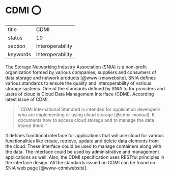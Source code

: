 # CDMI :o:


|          |                  |
| -------- | ---------------- |
| title    | CDMI             | 
| status   | 10               |
| section  | Interoperability |
| keywords | Interoperability |



The Storage Networking Industry Association (SNIA) is a non-profit
organization formed by various companies, suppliers and consumers of
data storage and network products [@www-sniawebsite]. SNIA defines
various standards to ensure the quality and interoperability of
various storage systems. One of the standards defined by SNIA to for
providers and users of cloud is Cloud Data Management Interface
(CDMI). According latest issue of CDMI,

> ``CDMI International Standard is intended for application developers
> who are implementing or using cloud storage [@cdmi-manual]. It
> documents how to access cloud storage and to manage the data stored
> there.''

It defines functional
interface for applications that will use cloud for various
functionalities like create, retrieve, update and delete data elements
from the cloud. These interface could be used to manage containers
along with the data. The interface could be used by administrative and
management applications as well. Also, the CDMI specification uses
RESTful principles in the interface design. All the standards issued
on CDMI can be found on SNIA web page [@www-cdmiwebsite].




